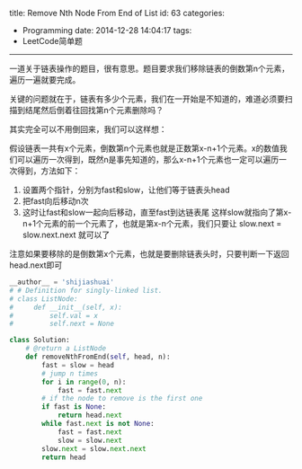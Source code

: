 title: Remove Nth Node From End of List
id: 63
categories:
  - Programming
date: 2014-12-28 14:04:17
tags:
 - LeetCode简单题
---

一道关于链表操作的题目，很有意思。题目要求我们移除链表的倒数第n个元素，遍历一遍就要完成。

<!--more-->

关键的问题就在于，链表有多少个元素，我们在一开始是不知道的，难道必须要扫描到结尾然后倒着往回找第n个元素删除吗？

其实完全可以不用倒回来，我们可以这样想：

假设链表一共有x个元素，倒数第n个元素也就是正数第x-n+1个元素。x的数值我们可以遍历一次得到，既然n是事先知道的，那么x-n+1个元素也一定可以遍历一次得到，方法如下：

1.  设置两个指针，分别为fast和slow，让他们等于链表头head
2.  把fast向后移动n次
3.  这时让fast和slow一起向后移动，直至fast到达链表尾
这样slow就指向了第x-n+1个元素的前一个元素了，也就是第x-n个元素，我们只要让 slow.next = slow.next.next 就可以了

注意如果要移除的是倒数第x个元素，也就是要删除链表头时，只要判断一下返回head.next即可

```python
__author__ = 'shijiashuai'
# # Definition for singly-linked list.
# class ListNode:
#     def __init__(self, x):
#         self.val = x
#         self.next = None

class Solution:
    # @return a ListNode
    def removeNthFromEnd(self, head, n):
        fast = slow = head
        # jump n times
        for i in range(0, n):
            fast = fast.next
        # if the node to remove is the first one
        if fast is None:
            return head.next
        while fast.next is not None:
            fast = fast.next
            slow = slow.next
        slow.next = slow.next.next
        return head
```